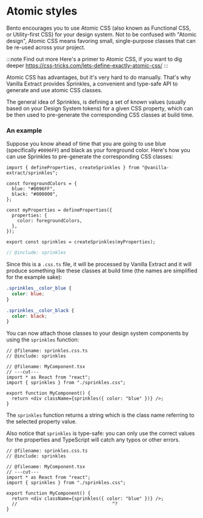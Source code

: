 # Atomic styles

Bento encourages you to use Atomic CSS (also known as Functional CSS, or Utility-first CSS) for your design system.
Not to be confused with "Atomic design", Atomic CSS means favoring small, single-purpose classes that can be re-used across your project.

:::note Find out more
Here's a primer to Atomic CSS, if you want to dig deeper https://css-tricks.com/lets-define-exactly-atomic-css/
:::

Atomic CSS has advantages, but it's very hard to do manually. That's why Vanilla Extract provides Sprinkles, a convenient and type-safe API to generate and use atomic CSS classes.

The general idea of Sprinkles, is defining a set of known values (usually based on your Design System tokens) for a given CSS property, which can be then used to pre-generate the corresponding CSS classes at build time.

### An example

Suppose you know ahead of time that you are going to use blue (specifically `#0096FF`) and black as your foreground color. Here's how you can use Sprinkles to pre-generate the corresponding CSS classes:

```twoslash include sprinkles
import { defineProperties, createSprinkles } from "@vanilla-extract/sprinkles";

const foregroundColors = {
  blue: "#0096FF",
  black: "#000000",
};

const myProperties = defineProperties({
  properties: {
    color: foregroundColors,
  },
});

export const sprinkles = createSprinkles(myProperties);
```

```ts twoslash title="./sprinkles.css.ts"
// @include: sprinkles
```

Since this is a `.css.ts` file, it will be processed by Vanilla Extract and it will produce something like these classes at build time (the names are simplified for the example sake):

```css
.sprinkles__color_blue {
  color: blue;
}

.sprinkles__color_black {
  color: black;
}
```

You can now attach those classes to your design system components by using the `sprinkles` function:

```tsx twoslash title="MyComponent.tsx"
// @filename: sprinkles.css.ts
// @include: sprinkles

// @filename: MyComponent.tsx
// ---cut---
import * as React from "react";
import { sprinkles } from "./sprinkles.css";

export function MyComponent() {
  return <div className={sprinkles({ color: "blue" })} />;
}
```

The `sprinkles` function returns a string which is the class name referring to the selected property value.

Also notice that `sprinkles` is type-safe: you can only use the correct values for the properties and TypeScript will catch any typos or other errors.

```tsx twoslash title="MyComponent.tsx" {5}
// @filename: sprinkles.css.ts
// @include: sprinkles

// @filename: MyComponent.tsx
// ---cut---
import * as React from "react";
import { sprinkles } from "./sprinkles.css";

export function MyComponent() {
  return <div className={sprinkles({ color: "blue" })} />;
  //                                   ^?
}
```
